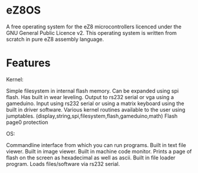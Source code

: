 eZ8OS
=====

A free operating system for the eZ8 microcontrollers licenced under the GNU General Public Licence v2. This operating system is written from scratch in pure eZ8 assembly language.

Features
========

Kernel:

Simple filesystem in internal flash memory. Can be expanded using spi flash. Has built in wear leveling.
Output to rs232 serial or vga using a gameduino.
Input using rs232 serial or using a matrix keyboard using the built in driver software.
Various kernel routines available to the user using jumptables. (display,string,spi,filesystem,flash,gameduino,math)
Flash page0 protection 

OS:

Commandline interface from which you can run programs.
Built in text file viewer.
Built in image viewer.
Built in machine code monitor. Prints a page of flash on the screen as hexadecimal as well as ascii.
Built in file loader program. Loads files/software via rs232 serial.
